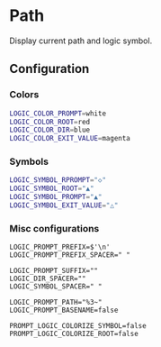 # Path

Display current path and logic symbol.

## Configuration

### Colors

```sh
LOGIC_COLOR_PROMPT=white
LOGIC_COLOR_ROOT=red
LOGIC_COLOR_DIR=blue
LOGIC_COLOR_EXIT_VALUE=magenta
```

### Symbols

```sh
LOGIC_SYMBOL_RPROMPT="◇"
LOGIC_SYMBOL_ROOT="▲"
LOGIC_SYMBOL_PROMPT="▲"
LOGIC_SYMBOL_EXIT_VALUE="△"
```

### Misc configurations

```
LOGIC_PROMPT_PREFIX=$'\n'
LOGIC_PROMPT_PREFIX_SPACER=" "

LOGIC_PROMPT_SUFFIX=""
LOGIC_DIR_SPACER=""
LOGIC_SYMBOL_SPACER=" "

LOGIC_PROMPT_PATH="%3~"
LOGIC_PROMPT_BASENAME=false

PROMPT_LOGIC_COLORIZE_SYMBOL=false
PROMPT_LOGIC_COLORIZE_ROOT=false
```
